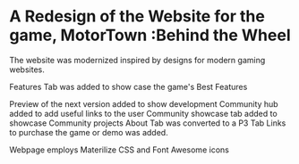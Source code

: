 # A Redesign of the Website for the game, MotorTown :Behind the Wheel

The website was modernized inspired by designs for modern gaming websites.

Features Tab was added to show case the game's Best Features

Preview of the next version added to show development
Community hub added to add useful links to the user
Community showcase tab added to showcase Community projects
About Tab was converted to a P3 Tab
Links to purchase the game or demo was added.

Webpage employs Materilize CSS and Font Awesome icons
